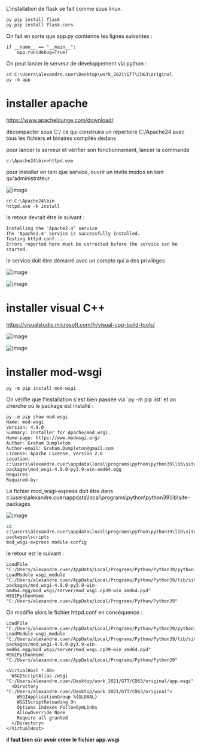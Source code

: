 L'installation de flask se fait comme sous linux.
```
py pip install flask
py pip install flask-cors
```

On fait en sorte que app.py contienne les lignes suivantes :

```
if __name__ == "__main__":
    app.run(debug=True)
```

On peut lancer le serveur de développement via python :

```
cd C:\Users\alexandre.cuer\Desktop\work_2021\GTT\CD63\original
py -m app
```

# installer apache 

https://www.apachelounge.com/download/

décompacter sous C:/ ce qui construira un répertoire C:/Apache24 avec tous les fichiers et binaires compilés dedans

pour lancer le serveur et vérifier son fonctionnement, lancer la commande 
```
c:\Apache24\bin>httpd.exe
```
pour installer en tant que service, ouvrir un invité msdos en tant qu'administrateur 

![image](https://user-images.githubusercontent.com/24553739/130686770-3499291b-b81a-41aa-88b3-e1ca2b7d276d.png)

```
cd C:\Apache24\bin
httpd.exe -k install
```
le retour devrait être le suivant :
```
Installing the 'Apache2.4' service
The 'Apache2.4' service is successfully installed.
Testing httpd.conf....
Errors reported here must be corrected before the service can be started.
```
le service doit être démarré avec un compte qui a des privilèges

![image](https://user-images.githubusercontent.com/24553739/130691028-b49921ce-5f4f-4d69-b63e-8a73baa7f17a.png)

![image](https://user-images.githubusercontent.com/24553739/130691297-26b50719-3025-4507-97d0-1febe5cd1d91.png)


# installer visual C++

https://visualstudio.microsoft.com/fr/visual-cpp-build-tools/

![image](https://user-images.githubusercontent.com/24553739/130683163-44858fc3-460c-40b0-affb-60ef80ce534d.png)

![image](https://user-images.githubusercontent.com/24553739/130683629-3d167940-64a1-426d-8a4d-222955710ca8.png)

# installer mod-wsgi
```
py -m pip install mod-wsgi
```
On vérifie que l'installation s'est bien passée via `py -m pip list' et on cherche où le package est installé :
```
py -m pip show mod-wsgi
Name: mod-wsgi
Version: 4.9.0
Summary: Installer for Apache/mod_wsgi.
Home-page: https://www.modwsgi.org/
Author: Graham Dumpleton
Author-email: Graham.Dumpleton@gmail.com
License: Apache License, Version 2.0
Location: c:\users\alexandre.cuer\appdata\local\programs\python\python39\lib\site-packages\mod_wsgi-4.9.0-py3.9-win-amd64.egg
Requires:
Required-by:
```
Le fichier mod_wsgi-express doit être dans c:\users\alexandre.cuer\appdata\local\programs\python\python39\lib\site-packages

![image](https://user-images.githubusercontent.com/24553739/130692706-f2cd4516-01f8-4de6-a0e7-c71fb99f02fa.png)

```
cd c:\users\alexandre.cuer\appdata\local\programs\python\python39\lib\site-packages\scripts
mod_wsgi-express module-config
```
le retour est le suivant :
```
LoadFile "C:/Users/alexandre.cuer/AppData/Local/Programs/Python/Python39/python39.dll"
LoadModule wsgi_module "C:/Users/alexandre.cuer/AppData/Local/Programs/Python/Python39/lib/site-packages/mod_wsgi-4.9.0-py3.9-win-amd64.egg/mod_wsgi/server/mod_wsgi.cp39-win_amd64.pyd"
WSGIPythonHome "C:/Users/alexandre.cuer/AppData/Local/Programs/Python/Python39"
```
On modifie alors le fichier httpd.conf en conséquence :
```
LoadFile "C:/Users/alexandre.cuer/AppData/Local/Programs/Python/Python39/python39.dll"
LoadModule wsgi_module "C:/Users/alexandre.cuer/AppData/Local/Programs/Python/Python39/lib/site-packages/mod_wsgi-4.9.0-py3.9-win-amd64.egg/mod_wsgi/server/mod_wsgi.cp39-win_amd64.pyd"
WSGIPythonHome "C:/Users/alexandre.cuer/AppData/Local/Programs/Python/Python39"

<VirtualHost *:80>
  WSGIScriptAlias /wsgi "C:/Users/alexandre.cuer/Desktop/work_2021/GTT/CD63/original/app.wsgi"
  <Directory "C:/Users/alexandre.cuer/Desktop/work_2021/GTT/CD63/original">
    WSGIApplicationGroup %{GLOBAL}
    WSGIScriptReloading On
    Options Indexes FollowSymLinks
    AllowOverride None
    Require all granted
  </Directory>
</VirtualHost>
```
**il faut bien sûr avoir créer le fichier app.wsgi**
